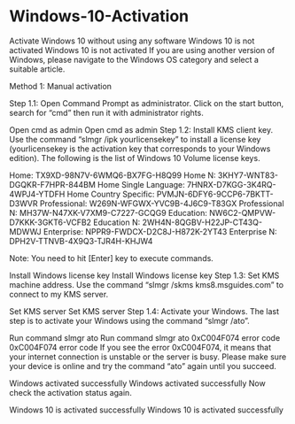 # Windows-10-Activation
Activate Windows 10 without using any software
Windows 10 is not activated
Windows 10 is not activated
If you are using another version of Windows, please navigate to the Windows OS category and select a suitable article.

Method 1: Manual activation

Step 1.1: Open Command Prompt as administrator.
Click on the start button, search for “cmd” then run it with administrator rights.

Open cmd as admin
Open cmd as admin
Step 1.2: Install KMS client key.
Use the command “slmgr /ipk yourlicensekey” to install a license key (yourlicensekey is the activation key that corresponds to your Windows edition). The following is the list of Windows 10 Volume license keys.


Home: TX9XD-98N7V-6WMQ6-BX7FG-H8Q99
Home N: 3KHY7-WNT83-DGQKR-F7HPR-844BM
Home Single Language: 7HNRX-D7KGG-3K4RQ-4WPJ4-YTDFH
Home Country Specific: PVMJN-6DFY6-9CCP6-7BKTT-D3WVR
Professional: W269N-WFGWX-YVC9B-4J6C9-T83GX
Professional N: MH37W-N47XK-V7XM9-C7227-GCQG9
Education: NW6C2-QMPVW-D7KKK-3GKT6-VCFB2
Education N: 2WH4N-8QGBV-H22JP-CT43Q-MDWWJ
Enterprise: NPPR9-FWDCX-D2C8J-H872K-2YT43
Enterprise N: DPH2V-TTNVB-4X9Q3-TJR4H-KHJW4

Note: You need to hit [Enter] key to execute commands.

Install Windows license key
Install Windows license key
Step 1.3: Set KMS machine address.
Use the command “slmgr /skms kms8.msguides.com” to connect to my KMS server.

Set KMS server
Set KMS server
Step 1.4: Activate your Windows.
The last step is to activate your Windows using the command “slmgr /ato”.


Run command slmgr ato
Run command slmgr ato
0xC004F074 error code
0xC004F074 error code
If you see the error 0xC004F074, it means that your internet connection is unstable or the server is busy. Please make sure your device is online and try the command “ato” again until you succeed.

Windows activated successfully
Windows activated successfully
Now check the activation status again.

Windows 10 is activated successfully
Windows 10 is activated successfully
